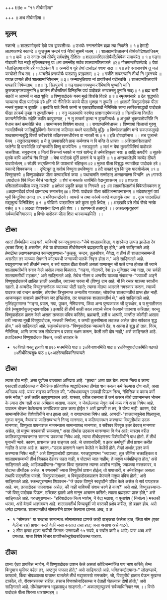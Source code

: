 +++
title = "११ तीर्थमहिमा"

+++
॥ अथ तीर्थमहिमा ॥ 
## मूलम्
स्कान्दे ॥ शालग्रामोद्भवे देवो यत्र द्वारवतीभवः ॥ उभयोः स्नानतोयेन ब्रह्मा त्या निवर्तते ॥ १॥ हेमाद्री लक्षणकाण्डे स्कान्दे ॥ कुङ्कुम चन्दनं पत्रं नैवेधं सुसमें जलम् ।। शालग्रामशिलालग्नं तीर्थकोटिशताधिकम् ॥ १॥ पाये ॥ स स्नातः सर्व तीर्थेषु सर्वयज्ञेषु दीक्षितः ॥ शालग्रामशिलातोयैर्योऽभिषेकं समाचरेत् ॥ १॥ गङ्गा गोदावरी रेवा नद्यो मुक्तिमदास्तु याः॥ता वसन्तीह सर्वत्र शालग्रामशिलाजले ॥२॥ गौतमाम्बरीषसंवादे ॥ येषां धौताङ्घ्रिगात्राणि हरेः पादोदकेन वै ॥ अम्बरी प गृहे तेषां दासोऽहं वशगः सदा ॥ १॥ हरेः स्नानावशेषं तु जलं यस्योदरे स्थि तम् ।। अम्बरीपं प्रणम्योचैः पादपांसुः प्रगृह्यताम् ॥ २ ॥ गर्जति तावदन्यानि तीर्था नि भुवनत्रये ॥ यावन्न प्राप्यते तीर्थ शालग्रामाभिषेचनम् ॥ ३॥ जन्मप्रभृतिपापा नां प्रायश्चित्तं यदीच्छसि । शालग्रामशिलावारि पापहारि निषेव्यताम् ॥ ४॥ नृ. सिंहपुराणे ॥ गङ्गाप्रयागगयपुष्करनैमिषाणि पुण्यानि यानि कुरुजाङ्गलयामुनानि॥ कालेन तीर्थसलिलं विनिहन्ति पापं पादोदकं भगवतस्तु पुनाति सद्यः॥ १॥ ब्रह्म चारी सव्रती च आश्रमी च सदा शुचिः ॥ विष्णुपादोदकं यस्य मुखे शिरसि विग्रहे ॥ २॥ स्मृत्यर्थसारे ॥ देहः शुद्ध्यति चाप्यात्मा पीला पादोदकं हरेः॥नि त्ये नैमित्तिके काम्ये पीला भुक्खा न दुष्यति ॥१॥व्रतादौ विष्णुपादोदकं पीला नन्तरं मुक्खा न दुष्यति ॥ कृखेति पाठे नित्ये काम्ये च एकादशीव्रतादौ नैमित्तिके साम्व त्सरिकश्राद्धादौ पादोदकं पीखा तत्कर्म कृखा न दुष्यतीत्यर्थः ।। ननु जलस्यापि नरश्रेष्ठ प्राशनाद्भेषजाहते ॥ नित्यक्रिया निवर्तेत काम्यनैमित्तिकैः सहेति कालि कापुराणात् । न तु तत्कर्म कृत्वा न दुप्यतीत्यर्थः ॥ अभुक्ते भुक्तवतोयमिति नि पेधाच कथं कमातेति चेन्न । सामान्यस्य विशेषेण बाधात् ।। रागप्राप्तनिषेधाच्च । विष्ण्वायां शिलार्चा गुरुपु नरमतिर्वैष्णवे जातिबुद्धिर्विष्णोः वैष्णवानां कलिमल मथने पादतीर्थेषु बुद्धिः ॥ विष्णोस्तन्नाम्नि मन्त्रे सकलकलुषहे शब्दसामान्यबुद्धि विष्णौ सर्वेश्वरेशे तदितरसमधीर्यस्य वा नारकी सः॥ १॥ इति दोषदर्शनाच ।। तच पूजान्ते पेयम् । तदुत्तराङ्गवात् ॥ ये तु उपवासदिने प्राक् कर्मणश्च न पि बन्ति ते भ्रान्ताः ॥ अशितानशिताडापो जलेनैव हि पारयेदिति दर्शनाच्चेति विष्णु वाजपेयिनः ॥ गरुडपुराणे ॥ जलं न येषां तुलसीविमिश्रं पादोदकं चक्रशिला. समुद्भवम् ॥ नित्यं त्रिसन्ध्यं प्लवते न गात्रं खगेन्द्र ते धर्मबहिष्कृता नराः ॥ आह्नि कपदीपे ॥ सूतके मृतके वापि आशौचं नैव विद्यते ॥ येषां पादोदकं मूर्ति प्राशनं ये च कुर्वते ॥ १॥ अन्तकालेऽपि यस्येह दीयते पादयोर्जलम् ॥ सोऽपि सद्गतिमामो ति पापाचारो बहिष्कृतः॥२॥ भुक्ता पीला विशुद्धः स्यात्पीखा पादोदकं हरेः॥ स्कान्दे शिववचनम् ।। दृष्टिपूतं तु यत्तोयं विष्णुना प्रभविष्णुना ॥ तदै पापहरं पुत्र किं पुनः पादयोर्जलम् ॥१॥ विष्णुरहस्ये ॥ विष्णुपादोदकं पीला पश्चादचिशं कया ॥ यथाचामति सम्मोहात् अत्महत्याम्स विन्दनि ॥१॥गारुडे ॥पादोदकं पिबे 
मित्य नैवेचं भक्षयेद्धरेः ॥ शेषं च मस्तके धार्यमिति वेदानुशासनम् ॥२॥ शालग्रा पशिलातोयमपीला यस्तु मस्तके ॥ प्रक्षेपणं प्रकुति ब्रमहा स निगयते ॥३॥मा लग्रामशिलातोयं पिबेत्सोमकरण तु ॥अज्ञानार्दैदवं प्रोक्तं ज्ञानादन्द समाचरेत्॥४॥ विणोः पादोदकं पीला कोटिजन्माघनाशनम् ॥ तदेवाष्टगुणं पापं भूमौ बिन्दुनिपा तनात् ॥५॥ भक्तिचन्द्रोदये। आयसे च तथा कांस्ये काष्ठे बालायुके तथा ॥ . दृत्य पादसलिलं मद्यतुल्यं विनिर्दिशेत् ॥ १ ॥ श्रीविणोः पादसलिल करे कुला मुखे क्षिपेत् ।। अदखापि व्रते तोयं रौरवे नरके वसेत् ॥ १॥ अदखा विष्वक्सेना दिभ्य इति शेषः ।। ग्रहणमन्त्रो हलायुधे ।। अकालमृत्युहरणं सर्वव्याधिनिवारणम् ॥ विणोः पादोदकं पीला शिरा धारयाम्यहमिति ।। 

## टीका
आतां तीर्थमहिमा साङ्गतो. याविषयीं स्कन्दपुराणान्त-"जेथे शालग्रामशिला, व द्वारकेम्त उत्पन्न झालेला देव (चक्रां कित) हे असतील, तेथे या दोघाञ्च्या तीर्थसेवनाने ब्रह्महत्यादि दूर होते," असे साङ्गितले आहे. हेमाद्रीम्त लक्षणकाण्डाम्त स्कन्दपुराणान्त-"कुङ्कू, चन्दन, तुलसीपत्र, नैवेद्य, व तीर्थ ही शालग्रामसम्बन्धी असतील तर याञ्च्या सेवनाने कोट्यवधी जन्माञ्ची पातकें निवृत्त होता त," असे साङ्गितले आहे. पद्मपुराणाम्त सर्व तीर्थानें स्नान, व सर्व यज्ञात दीक्षा घेतली असतां याम्पासून जी फलें प्राप्त होतात ती ज्याने शालग्रामतीर्थाने स्नान केले असेल त्यास मिळतात. "गङ्गा, गोदावरी, रेवा इ० मुक्तिप्रद ज्या नद्या, त्या सर्वही शालग्रामतीर्थी राहतात," असे साङ्गितले आहे. तेथेच गौतम व अम्बरीप याञ्च्या संवादान्त-"ज्याञ्ची अङ्गें विष्णुपादोदकानें क्षालित झाली असतील, त्याञ्च्या घरचा मी (विष्णु) दाम आहे. मी नि रन्तर याञ्च्या स्वाधीन रहातो. हे अम्बरीप: विष्णुस्नानोदक ज्याञ्च्या पोटी रहाते; त्याम्स मोठ्या आदराने नमस्कार करून, त्याञ्चें पादरज त्वां वन्दन करावेम्. तोपर्यम्त त्रिभुवनाम्त अन्यतीय गाजतात; जोपर्यम्त शालग्रामतीर्थ प्राप्त होत नाही. आजन्मकृत पापाञ्चे प्रायश्चित्त जर इच्छितोस, तर पापहारक शालग्रामतीर्थ थे," असे साङ्गितले आहे. नृसिंहपुराणाम्त "गङ्गा, प्रयाग, गया, पुष्कर, नैमिपारण्य, किंवा अन्य पुण्यकारक जी कुरुक्षेत्र, व य मुनातीरगत क्षेत्रे (मथुरागोकुलवृन्दावनादिक ) इत्यादि ही तीर्थे काही काल त्याञ्चे सेवन केल्याने पापनाश करितात; परन्तु विष्णुपादोदक प्राशन केले असतां तत्काल पवित्र करितेम्. ब्रह्मचारी, व्रती व आश्रमी, यान्तील कोणीही असला तरी ज्याच्या मुखी विष्णुपादोदक, मस्तकी निर्माल्य, व कण्ठी तुलसीमाला लटकत असेल तोच सर्वकाल शुद्ध होय," असे साङ्गितले आहे. स्मृत्यर्थसारान्त-"विष्णुपादोदक प्याल्याने देह, व आत्मा हे शुद्ध हो तात. नित्य, नैमित्तिक, आणि काम्य कम तीर्थप्राशन व प्रसाद भक्षण करून, केली तरी दोष नाही,' असे साङ्गितले आहे. व्रतादिकाम्त विष्णुपादोदक पिऊन, काही उपाहार के 

- १०पिवते यस्तु इत्यपि पा॥२० मधममिति पाठः॥ ३०विनाशनमिति पाठः॥ ४०विष्णुपादोदकमिति पठ्यते ॥५तीर्थमित्यशुबः पाठ॥ ६०अठरेत्यापिकनित्यम्यते 

## टीका
ल्यास दोष नाही, असा पूर्वोक्त वाक्याचा अभिप्राय आहे. "कृत्वा" असा पाठ घेत. ल्यास नित्य व काम्य एकादशी व्रतादिकाम्त व नैमित्तिक प्रतिवार्षिक श्राद्धादिकाम्त तीर्थप्रा शन करून कर्म केल्यास दोष नाही, असा अभिप्राय आहे. यावर शङ्का करितात की, "औषधावाञ्चून उदकही पिऊन नित्य, नैमित्तिक व काम्य कर्मे करूं नयेत," असें कालि कापुराणवचन आहे. यास्तव, वरील वचनाचा तें कर्म करून तीर्थ प्राशनानन्तर भोजन के ल्यास दोष नाही असा अभिप्राय असावा. कारण, न जेवलेल्यास जेवून कर्म करूं नये असा निषेध आहे. यावरून भोजन केलेल्यास कर्माधिकार प्राप्त कसा होईल ? असें ह्मणशी ल तर, ते योग्य नाही. कारण, येथे सामान्यविधीचा विशेषविधीने बाध झाला आहे, व रागप्राप्ताचा निषेध आहे. आणखी-"शालग्रामपूजेस शिलापूजा, गुरूस मनुष्य, वैष्णवास जातिसम्बन्धाने निन्द्य मानणारा, व कलिमलमथन करणाऱ्या विष्णुतीर्थास उदक मानणारा, विष्णूच्या पापनाशक नाममन्त्रास सामान्यशब्द मानणारा, व सर्वेश्वर विष्णूस इतर देववत् मानणारा असेल, तो मनुष्य नरकवासी समजावा," असा तीर्थास उदकत्व मानण्याचा नि षेध आहे; यास्तव वरील कालिकापुराणवचनाम्त सामान्य उदकाचा निषेध आहे, त्याचा तीर्थग्रहणरूप विशेषविधीने बाध होतो. तें तीर्थ पूनान्ती प्यावे. कारण, प्राशनास उत्त राङ्गत्व आहे. जे उपवासदिनी, व इतर कर्मापूर्वी तीर्थ प्राशन करीत नाहीत ते भ्राम्त आहे त. कारण,-"उदक प्राशनाने भक्षण केलेले न केलेंसें होते. तेव्हां अर्थात् इतर कर्म करण्यास निषेध नाही," असे विष्णुवाजपेयी ह्मणतात. गरुडपुराणाम्त "ज्याञ्च्या, तुल सीमिश्र चक्राङ्कित व शालग्रामसम्बन्धी तीर्थ त्रिकाल देहावर पडत नाही, व पोटाम्त जात नाहीम्; ते मनुष्य धर्मबहिप्कृत होत,' असे साङ्गितले आहे; आहिकप्रदीपान्त-"सूतक किंवा मृतकाम्त त्याम्स आशौच नाहीम्; ज्याञ्च्या मस्तकावर, व पोटाम्त तीर्थोदक असेल. म रणसमयीं ज्यास विष्णुतीर्थ प्राशन होईल; तो पापाचारी, व धर्मबहिष्कृत असला तथापि सद्गतीला पावतो. विष्णुप्रसादभक्षण, व विष्णुपादोदकप्राशन केल्याने मनुष्य पवित्र होतो,' असे साङ्गितले आहे. स्कन्दपुराणाम्त शिववचन-"जे उदक विष्णूने स्वदृष्टीने पवित्र केले असेल ते सर्व पापहारक आहे. मग, तत्पादोदक पापनाशक असेल, की नाही याविषयी संशय धरणे हे काय?' असे आहे. विष्णुरहस्यान्त-"जो विष्णु पादोदक पिऊन, उच्छिष्ट झालो असे मानून आचमन करितो; त्याला ब्रह्महत्या प्राप्त होते," असे साङ्गितले आहे. गरुडपुराणान्त- "हरिपादोदक नित्य प्यावेम्, नै वेद्य भक्षावा, व पूजाशेष ( निर्माल्य ) मस्तकी धरावा, असें वेदाचें आज्ञावचन आहे. शालग्रामतीर्थ पिण्यापूर्वी जो मस्तकी प्रक्षेप करील, तो ब्रह्मन होय. असे धर्मज्ञ ह्मणतात. शालग्रामतीर्थ सोमकरीने प्राशन केल्यास ज्ञानतः अब्द, व अ 

- १ “सोमकर" या शब्दाचा सामान्यतः सोमासारखा ह्मणजे काही वाङ्कडा केलेला हात, किंवा सोम (एका वेलीचा रस) प्राशन करते वेळी जसा करतात तसा हात; असा असावा असे वाटते. 
- २ तीस कृच्छ (एका गायीची किम्मत-उत्तमपक्षी १५ रुपये, व सर्वात कमी ४ आणे) यास अब्द असें प्रणतात. याचा विशेष विचार प्रायश्चितेन्दुशेखरादिकाम्त पाहावा. 

## टीका
ज्ञानाः ऐदव प्रायबित्त न्यावेम्. में विष्णुपादोदक प्राशन केले असतां कोटिजन्मार्जित पाप नाश करिते; तेम्च बिन्दुमात्र भूमीवर पडेल तर, अष्टगुण पापप्रद होते," असे साङ्गितले आहे. भक्तिचन्द्रोदयान्त-" लोखण्डाचे, काष्ठाचे, किंवा भोपळ्याच्या पात्राम्त घातलेले तीर्थ मद्यासारखे समजावेम्. जो, विष्णुतीर्थ हातात घेऊन मुखाम्त टाकील, तो, रौरवनरकाम्त राहील. तसाच विष्वक्सेनादिकाम्स न देताही घेतल्यास दोषी होतो," असे साङ्गितले आहे. तीर्थग्रहणमन्त्र भट्टहलायुध साङ्गतो.-" अकालमृत्युहरणं सर्वव्याधिनिवार णम् ।। विणोः पादोदकं पीला शिरसा धारयाम्यहम् ॥ 
